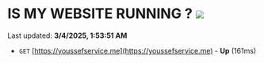 # IS MY WEBSITE RUNNING ? [![](https://img.shields.io/static/v1?label=Sponsor&message=%E2%9D%A4&logo=GitHub&color=%23fe8e86)](https://github.com/sponsors/Youssef-Lehmam)

Last updated: **3/4/2025, 1:53:51 AM**

- `GET` [https://youssefservice.me](https://youssefservice.me) - **Up** (161ms)
